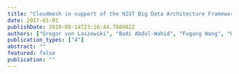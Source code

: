 ```yaml
---
title: "Cloudmesh in support of the NIST Big Data Architecture Framework"
date: 2017-01-01
publishDate: 2019-08-14T23:16:44.788982Z
authors: ["Gregor von Laszewski", "Badi Abdul-Wahid", "Fugang Wang", "Hyungro Lee", "Geoffrey C Fox", "Wo Chang"]
publication_types: ["4"]
abstract: ""
featured: false
publication: ""
---
```


